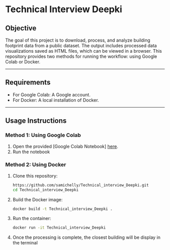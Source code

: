 # Technical Interview Deepki

## **Objective**  
The goal of this project is to download, process, and analyze building footprint data from a public dataset. The output includes processed data visualizations saved as HTML files, which can be viewed in a browser. This repository provides two methods for running the workflow: using Google Colab or Docker.

---

## **Requirements**  
- For Google Colab: A Google account.  
- For Docker: A local installation of Docker.  

---

## **Usage Instructions**  

### **Method 1: Using Google Colab**  
1. Open the provided [Google Colab Notebook] [here](https://colab.research.google.com/drive/1zE1BYE-AlZaNv8d2qcP4M32_DJU52w2H?usp=sharing).
2. Run the notebook

### **Method 2: Using Docker**  
1. Clone this repository:  
    ```bash
    https://github.com/samichelly/Technical_interview_Deepki.git
    cd Technical_interview_Deepki
    ```  

2. Build the Docker image:  
    ```bash
    docker build -t Technical_interview_Deepki .
    ```  

3. Run the container:  
    ```bash
    docker run -it Technical_interview_Deepki
    ```  

4. Once the processing is complete, the closest building will be display in the terminal  
  
